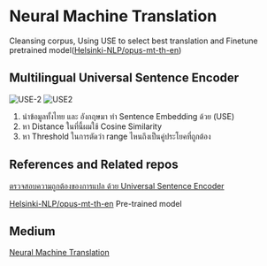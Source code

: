 # Neural Machine Translation
 Cleansing corpus, Using USE to select best translation and Finetune pretrained model([Helsinki-NLP/opus-mt-th-en](https://huggingface.co/Helsinki-NLP/opus-mt-th-en))
## Multilingual Universal Sentence Encoder
![USE-2](https://user-images.githubusercontent.com/44425803/163429640-e90015e6-da37-47bf-b1ad-329569695ab3.png)
![USE2](https://user-images.githubusercontent.com/44425803/163429460-14a5e45a-5df7-4888-8f30-bd417ca7c44f.png) 
1. นำข้อมูลทั้งไทย และ อังกฤษมา ทำ Sentence Embedding ด้วย (USE)
2. หา Distance ในที่นี้ผมใช้ Cosine Similarity
3. หา Threshold ในการตัดว่า range ไหนถึงเป็นคู่ประโยคที่ถูกต้อง

## References and Related repos
[ตรวจสอบความถูกต้องของการแปล ด้วย Universal Sentence Encoder](https://medium.com/airesearch-in-th/%E0%B8%95%E0%B8%A3%E0%B8%A7%E0%B8%88%E0%B8%AA%E0%B8%AD%E0%B8%9A%E0%B8%84%E0%B8%A7%E0%B8%B2%E0%B8%A1%E0%B8%96%E0%B8%B9%E0%B8%81%E0%B8%95%E0%B9%89%E0%B8%AD%E0%B8%87%E0%B8%82%E0%B8%AD%E0%B8%87%E0%B8%81%E0%B8%B2%E0%B8%A3%E0%B9%81%E0%B8%9B%E0%B8%A5-%E0%B8%94%E0%B9%89%E0%B8%A7%E0%B8%A2-universal-sentence-encoder-ad3c156c2e9b)

[Helsinki-NLP/opus-mt-th-en](https://huggingface.co/Helsinki-NLP/opus-mt-th-en) Pre-trained model

## Medium
[Neural Machine Translation](https://medium.com/@pawito236/neural-machine-translation-675360e2df34)
